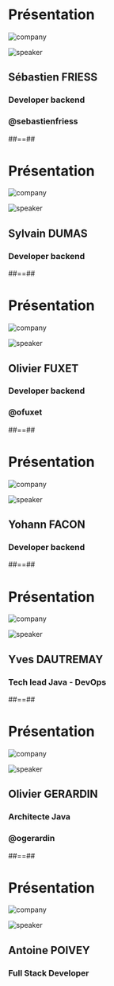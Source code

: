 <!-- .slide: class="speaker-slide" -->

# Présentation

![company](./assets/common/images/logo_sfeir_bleu_orange.png)

![speaker](./assets/common/images/speakers/SebastienFriess.webp)

<h2>Sébastien <span>FRIESS</span></h2>

### Developer backend

<!-- .element: class="icon-rule icon-first" -->

### @sebastienfriess

<!-- .element: class="icon-twitter icon-second" -->

##==##

<!-- .slide: class="speaker-slide" -->

# Présentation

![company](./assets/common/images/logo_sfeir_bleu_orange.png)

![speaker](./assets/common/images/speakers/SylvainDumas.webp)

<h2>Sylvain <span>DUMAS</span></h2>

### Developer backend

<!-- .element: class="icon-rule icon-first" -->

##==##

<!-- .slide: class="speaker-slide" -->

# Présentation

![company](./assets/common/images/logo_sfeir_bleu_orange.png)

![speaker](./assets/common/images/speakers/OlivierFuxet.webp)

<h2>Olivier <span>FUXET</span></h2>

### Developer backend

<!-- .element: class="icon-rule icon-first" -->

### @ofuxet

<!-- .element: class="icon-twitter icon-second" -->

##==##

<!-- .slide: class="speaker-slide" -->

# Présentation

![company](./assets/common/images/logo_sfeir_bleu_orange.png)

![speaker](./assets/common/images/speakers/YohannFacon.webp)

<h2>Yohann <span>FACON</span></h2>

### Developer backend

<!-- .element: class="icon-rule icon-first" -->

##==##

<!-- .slide: class="speaker-slide" -->

# Présentation

![company](./assets/common/images/logo_sfeir_bleu_orange.png)

![speaker](./assets/common/images/speakers/YvesDautremay.webp)

<h2>Yves <span>DAUTREMAY</span></h2>

### Tech lead Java - DevOps

<!-- .element: class="icon-rule icon-first" -->

##==##

<!-- .slide: class="speaker-slide" -->

# Présentation

![company](./assets/common/images/logo_sfeir_bleu_orange.png)

![speaker](./assets/common/images/speakers/OlivierGerardin.webp)

<h2>Olivier <span>GERARDIN</span></h2>

### Architecte Java

<!-- .element: class="icon-rule icon-first" -->

### @ogerardin

<!-- .element: class="icon-twitter icon-second" -->

##==##

<!-- .slide: class="speaker-slide" -->

# Présentation

![company](./assets/common/images/logo_sfeir_bleu_orange.png)

![speaker](./assets/common/images/speakers/AntoinePoivey.webp)

<h2>Antoine <span>POIVEY</span></h2>

### Full Stack Developer

<!-- .element: class="icon-rule icon-first" -->
